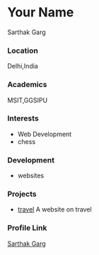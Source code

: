 # Your Name

Sarthak Garg

### Location

Delhi,India

### Academics

MSIT,GGSIPU

### Interests

- Web Development
- chess

### Development

- websites

### Projects

- [travel](https://github.com/sarthakgarg2012/travel-times) A website on travel

### Profile Link

[Sarthak Garg](https://github.com/sarthakgarg2012)